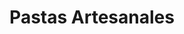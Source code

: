 ---
title: "Pastas Artesanales"
url: /ciudad-autonoma-de-buenos-aires/pastas-artesanales/
shop: panadería
---